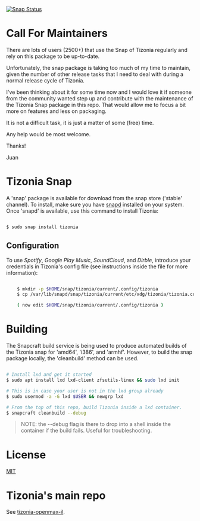 [![Snap Status](https://build.snapcraft.io/badge/tizonia/tizonia-snap.svg)](https://build.snapcraft.io/user/tizonia/tizonia-snap)

# Call For Maintainers

There are lots of users (2500+) that use the Snap of Tizonia regularly and rely
on this package to be up-to-date.

Unfortunately, the snap package is taking too much of my time to maintain,
given the number of other release tasks that I need to deal with during a
normal release cycle of Tizonia.

I've been thinking about it for some time now and I would love it if someone
from the community wanted step up and contribute with the maintenance of the
Tizonia Snap package in this repo. That would allow me to focus a bit more on
features and less on packaging.

It is not a difficult task, it is just a matter of some (free) time.

Any help would be most welcome.

Thanks!

Juan

# Tizonia Snap

A 'snap' package is available for download from the snap store ('stable'
channel). To install, make sure you have
[snapd](https://docs.snapcraft.io/core/install?_ga=2.41936226.1106178805.1514500852-128158267.1514500852)
installed on your system. Once 'snapd' is available, use this command to
install Tizonia:

```bash

$ sudo snap install tizonia

```

## Configuration

To use *Spotify*, *Google Play Music*, *SoundCloud*, and *Dirble*, introduce
your credentials in Tizonia's config file (see instructions inside the file for
more information):

```bash

    $ mkdir -p $HOME/snap/tizonia/current/.config/tizonia
    $ cp /var/lib/snapd/snap/tizonia/current/etc/xdg/tizonia/tizonia.conf $HOME/snap/tizonia/current/.config/tizonia

    ( now edit $HOME/snap/tizonia/current/.config/tizonia )

```

# Building

The Snapcraft build service is being used to produce automated builds of the
Tizonia snap for 'amd64', 'i386', and 'armhf'. However, to build the snap
package locally, the 'cleanbuild' method can be used.

```bash

# Install lxd and get it started
$ sudo apt install lxd lxd-client zfsutils-linux && sudo lxd init

# This is in case your user is not in the lxd group already
$ sudo usermod -a -G lxd $USER && newgrp lxd

# From the top of this repo, build Tizonia inside a lxd container.
$ snapcraft cleanbuild --debug

```

> NOTE: the --debug flag is there to drop into a shell inside the container if the
> build fails. Useful for troubleshooting.

# License

[MIT](LICENSE)

# Tizonia's main repo

See [tizonia-openmax-il](https://github.com/tizonia/tizonia-openmax-il).
